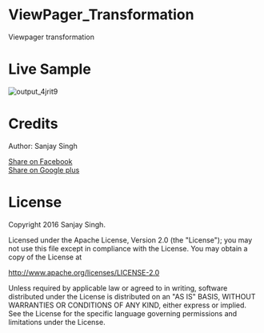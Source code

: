 # ViewPager_Transformation
Viewpager transformation



<h1>Live Sample</h1>

![output_4jrit9](https://cloud.githubusercontent.com/assets/12843976/18471375/2216bfea-79cf-11e6-9dcd-faa6184208fe.gif)

<h1>Credits</h1>

Author: Sanjay Singh 

<a href="http://www.facebook.com/sharer.php?u=https://github.com/SamsetDev/ViewPager_Transformation" class="socialBtn socialBtn--facebook">Share on Facebook</a><br>
<a href="https://plus.google.com/share?url=https://github.com/SamsetDev/ViewPager_Transformation" class="socialBtn socialBtn--facebook">Share on Google plus</a>

<h1>License</h1>

Copyright 2016 Sanjay Singh.

Licensed under the Apache License, Version 2.0 (the "License");
you may not use this file except in compliance with the License.
You may obtain a copy of the License at

   http://www.apache.org/licenses/LICENSE-2.0

Unless required by applicable law or agreed to in writing, software
distributed under the License is distributed on an "AS IS" BASIS,
WITHOUT WARRANTIES OR CONDITIONS OF ANY KIND, either express or implied.
See the License for the specific language governing permissions and
limitations under the License.
